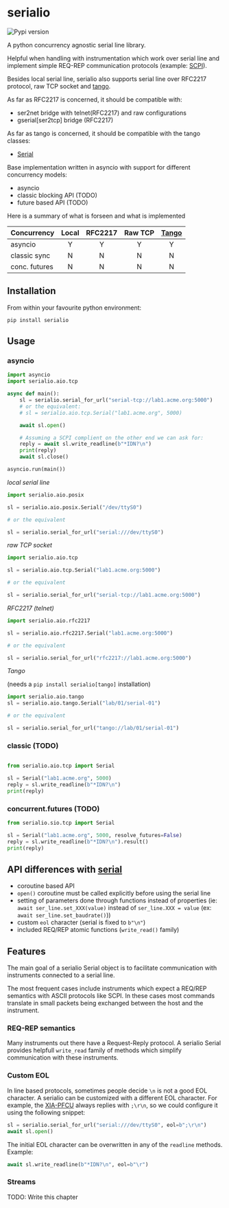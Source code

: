 # serialio

![Pypi version][pypi]

A python concurrency agnostic serial line library.

Helpful when handling with instrumentation which work over serial line and implement
simple REQ-REP communication protocols (example:
[SCPI](https://en.m.wikipedia.org/wiki/Standard_Commands_for_Programmable_Instruments)).

Besides local serial line, serialio also supports serial line over RFC2217 protocol,
raw TCP socket and [tango](https://tango-controls.org).

As far as RFC2217 is concerned, it should be compatible with:

* ser2net bridge with telnet(RFC2217) and raw configurations
* gserial[ser2tcp] bridge (RFC2217)

As far as tango is concerned, it should be compatible with the tango classes:

* [Serial](https://sourceforge.net/p/tango-ds/code/HEAD/tree/DeviceClasses/Communication/SerialLine/)


Base implementation written in asyncio with support for different concurrency models:

* asyncio
* classic blocking API (TODO)
* future based API (TODO)

Here is a summary of what is forseen and what is implemented

| Concurrency   | Local  | RFC2217 | Raw TCP | [Tango](http://www.esrf.eu/computing/cs/tango/tango_doc/ds_doc/tango-ds/index.html) |
| ------------- |:------:|:-------:|:-------:|:-----------------------------------------------------------------------------------:|
| asyncio       |   Y    |    Y    |    Y    |                                        Y                                            |
| classic sync  |   N    |    N    |    N    |                                        N                                            |
| conc. futures |   N    |    N    |    N    |                                        N                                            |


## Installation

From within your favourite python environment:

```console
pip install serialio
```

## Usage

### asyncio

```python
import asyncio
import serialio.aio.tcp

async def main():
    sl = serialio.serial_for_url("serial-tcp://lab1.acme.org:5000")
    # or the equivalent:
    # sl = serialio.aio.tcp.Serial("lab1.acme.org", 5000)

    await sl.open()

    # Assuming a SCPI complient on the other end we can ask for:
    reply = await sl.write_readline(b"*IDN?\n")
    print(reply)
    await sl.close()

asyncio.run(main())
```

*local serial line*

```python
import serialio.aio.posix

sl = serialio.aio.posix.Serial("/dev/ttyS0")

# or the equivalent

sl = serialio.serial_for_url("serial:///dev/ttyS0")
```

*raw TCP socket*

```python
import serialio.aio.tcp

sl = serialio.aio.tcp.Serial("lab1.acme.org:5000")

# or the equivalent

sl = serialio.serial_for_url("serial-tcp://lab1.acme.org:5000")
```

*RFC2217 (telnet)*

```python
import serialio.aio.rfc2217

sl = serialio.aio.rfc2217.Serial("lab1.acme.org:5000")

# or the equivalent

sl = serialio.serial_for_url("rfc2217://lab1.acme.org:5000")
```

*Tango*

(needs a `pip install serialio[tango]` installation)

```python
import serialio.aio.tango
sl = serialio.aio.tango.Serial("lab/01/serial-01")

# or the equivalent

sl = serialio.serial_for_url("tango://lab/01/serial-01")
```

### classic (TODO)

```python

from serialio.aio.tcp import Serial

sl = Serial("lab1.acme.org", 5000)
reply = sl.write_readline(b"*IDN?\n")
print(reply)
```

### concurrent.futures (TODO)

```python
from serialio.sio.tcp import Serial

sl = Serial("lab1.acme.org", 5000, resolve_futures=False)
reply = sl.write_readline(b"*IDN?\n").result()
print(reply)
```

## API differences with [serial](https://github.com/pyserial/pyserial)

* coroutine based API
* `open()` coroutine must be called explicitly before using the serial line
* setting of parameters done through functions instead of properties (ie:
  `await ser_line.set_XXX(value)` instead of `ser_line.XXX = value`
  (ex: `await ser_line.set_baudrate()`))
* custom `eol` character (serial is fixed to `b"\n"`)
* included REQ/REP atomic functions (`write_read()` family)

## Features

The main goal of a serialio Serial object is to facilitate communication
with instruments connected to a serial line.

The most frequent cases include instruments which expect a REQ/REP
semantics with ASCII protocols like SCPI. In these cases most commands
translate in small packets being exchanged between the host and the
instrument.

### REQ-REP semantics

Many instruments out there have a Request-Reply protocol. A serialio Serial
provides helpfull `write_read` family of methods which simplify communication
with these instruments.

### Custom EOL

In line based protocols, sometimes people decide `\n` is not a good EOL character.
A serialio can be customized with a different EOL character.
For example, the [XIA-PFCU](https://github.com/tiagocoutinho/xia-pfcu) always
replies with `;\r\n`, so we could configure it using the following snippet:

```python
sl = serialio.serial_for_url("serial:///dev/ttyS0", eol=b";\r\n")
await sl.open()
```

The initial EOL character can be overwritten in any of the `readline` methods.
Example:

```python
await sl.write_readline(b"*IDN?\n", eol=b"\r")
```

### Streams

TODO: Write this chapter

[pypi]: https://img.shields.io/pypi/pyversions/serialio.svg
